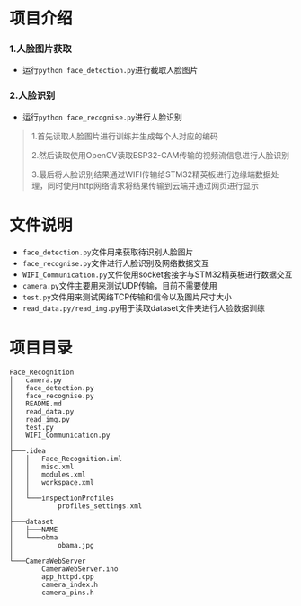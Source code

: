 # 项目介绍

### 1.人脸图片获取
+ 运行```python face_detection.py```进行截取人脸图片
### 2.人脸识别
+ 运行```python face_recognise.py```进行人脸识别
>1.首先读取人脸图片进行训练并生成每个人对应的编码
>
>2.然后读取使用OpenCV读取ESP32-CAM传输的视频流信息进行人脸识别
>
>3.最后将人脸识别结果通过WIFI传输给STM32精英板进行边缘端数据处理，同时使用http网络请求将结果传输到云端并通过网页进行显示

# 文件说明
+ ```face_detection.py```文件用来获取待识别人脸图片
+ ```face_recognise.py```文件进行人脸识别及网络数据交互
+ ```WIFI_Communication.py```文件使用socket套接字与STM32精英板进行数据交互
+ ```camera.py```文件主要用来测试UDP传输，目前不需要使用
+ ```test.py```文件用来测试网络TCP传输和信令以及图片尺寸大小
+ ```read_data.py/read_img.py```用于读取dataset文件夹进行人脸数据训练

# 项目目录
```
Face_Recognition
│   camera.py
│   face_detection.py
│   face_recognise.py
│   README.md
│   read_data.py
│   read_img.py
│   test.py
│   WIFI_Communication.py
│
├───.idea
│   │   Face_Recognition.iml
│   │   misc.xml
│   │   modules.xml
│   │   workspace.xml
│   │
│   └───inspectionProfiles
│           profiles_settings.xml
│
├───dataset
│   ├───NAME
│   └───obma
│           obama.jpg
│
└───CameraWebServer
        CameraWebServer.ino
        app_httpd.cpp
        camera_index.h
        camera_pins.h
```
